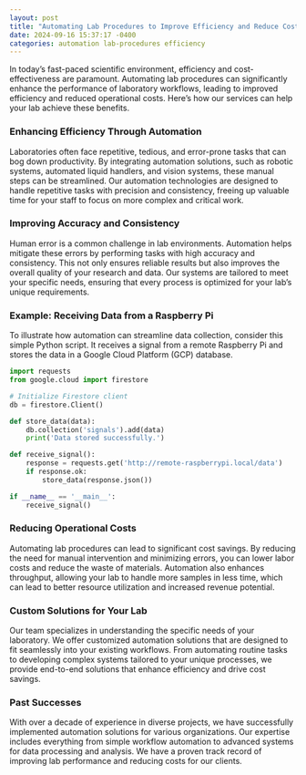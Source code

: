 ```yaml
---
layout: post
title: "Automating Lab Procedures to Improve Efficiency and Reduce Costs"
date: 2024-09-16 15:37:17 -0400
categories: automation lab-procedures efficiency
---
```


In today’s fast-paced scientific environment, efficiency and cost-effectiveness are paramount. Automating lab procedures can significantly enhance the performance of laboratory workflows, leading to improved efficiency and reduced operational costs. Here’s how our services can help your lab achieve these benefits.

### Enhancing Efficiency Through Automation

Laboratories often face repetitive, tedious, and error-prone tasks that can bog down productivity. By integrating automation solutions, such as robotic systems, automated liquid handlers, and vision systems, these manual steps can be streamlined. Our automation technologies are designed to handle repetitive tasks with precision and consistency, freeing up valuable time for your staff to focus on more complex and critical work.

### Improving Accuracy and Consistency

Human error is a common challenge in lab environments. Automation helps mitigate these errors by performing tasks with high accuracy and consistency. This not only ensures reliable results but also improves the overall quality of your research and data. Our systems are tailored to meet your specific needs, ensuring that every process is optimized for your lab’s unique requirements.

### Example: Receiving Data from a Raspberry Pi
To illustrate how automation can streamline
 data collection, consider this simple Python script. It receives a signal from a remote Raspberry Pi and stores the data in a Google Cloud Platform (GCP) database. 

```python
import requests
from google.cloud import firestore

# Initialize Firestore client
db = firestore.Client()

def store_data(data):
    db.collection('signals').add(data)
    print('Data stored successfully.')

def receive_signal():
    response = requests.get('http://remote-raspberrypi.local/data')
    if response.ok:
        store_data(response.json())

if __name__ == '__main__':
    receive_signal()
```

### Reducing Operational Costs

Automating lab procedures can lead to significant cost savings. By reducing the need for manual intervention and minimizing errors, you can lower labor costs and reduce the waste of materials. Automation also enhances throughput, allowing your lab to handle more samples in less time, which can lead to better resource utilization and increased revenue potential.

### Custom Solutions for Your Lab

Our team specializes in understanding the specific needs of your laboratory. We offer customized automation solutions that are designed to fit seamlessly into your existing workflows. From automating routine tasks to developing complex systems tailored to your unique processes, we provide end-to-end solutions that enhance efficiency and drive cost savings.

### Past Successes

With over a decade of experience in diverse projects, we have successfully implemented automation solutions for various organizations. Our expertise includes everything from simple workflow automation to advanced systems for data processing and analysis. We have a proven track record of improving lab performance and reducing costs for our clients.


